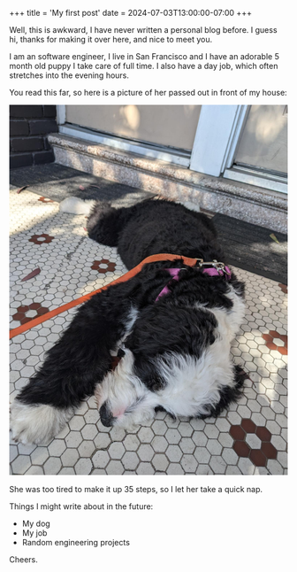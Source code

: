 +++
title = 'My first post'
date = 2024-07-03T13:00:00-07:00
+++

Well, this is awkward, I have never written a personal blog before. I guess hi, thanks for making it over here, and nice to meet you.

I am an software engineer, I live in San Francisco and I have an adorable 5 month old puppy I take care of full time. I also have a day job, which often stretches into the evening hours.

You read this far, so here is a picture of her passed out in front of my house:

![puppy](puppy-sleeping.jpeg)

She was too tired to make it up 35 steps, so I let her take a quick nap.

Things I might write about in the future:

- My dog
- My job
- Random engineering projects

Cheers.

